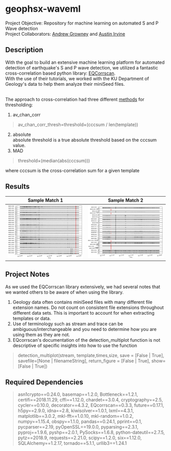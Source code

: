 # geophsx-waveml
Project Objective: Repository for machine learning on automated S and P Wave detection<br />
Project Collaborators: [Andrew Growney](https://www.linkedin.com/in/andrewgrowney) and [Austin Irvine](https://www.linkedin.com/in/austinirvine)

## Description
With the goal to build an extensive machine learning platform for automated detection of earthquake's S and P wave detection, we utilized a fantastic cross-correlation based python library: [EQCorrscan](https://eqcorrscan.readthedocs.io/en/latest/). <br />
With the use of their tutorials, we worked with the KU Department of Geology's data to help them analyze their miniSeed files.<br /><br />

The approach to cross-correlation had three different [methods](https://eqcorrscan.readthedocs.io/en/latest/submodules/autogen/eqcorrscan.core.match_filter.match_filter.html#eqcorrscan.core.match_filter.match_filter) for thresholding:<br />
1. av_chan_corr<br />
  > av_chan_corr_thresh=threshold×(cccsum / len(template))

2. absolute<br />
absolute threshold is a true absolute threshold based on the cccsum value.
3. MAD<br />
  > threshold×(median(abs(cccsum)))

  where cccsum is the cross-correlation sum for a given template
  <br />

## Results
| Sample Match 1 | Sample Match 2 |
| ---------------------- | ---------------------- |
| ![Match 2](match2.png) | ![Match 1](match1.png) |


## Project Notes
As we used the EQCorrscan library extensively, we had several notes that we wanted others to be aware of when using the library. <br />
1. Geology data often contains miniSeed files with many different file extension names. Do not count on consistent file extensions throughout different data sets. This is important to account for when extracting templates or data.
2. Use of terminology such as stream and trace can be ambiguous/interchangeable and you need to determine how you are using them as they are not.
3. EQcorrscan's documentation of the detection_multiplot function is not descriptive of specific insights into how to use the function
> detection_multiplot(stream, template,times,size, save = [False | True], savefile=[None | filenameString], return_figure = [False | True], show=[False | True])

## Required Dependencies
>asn1crypto==0.24.0,
basemap==1.2.0,
Bottleneck==1.2.1,
certifi==2018.11.29,
cffi==1.12.0,
chardet==3.0.4,
cryptography==2.5,
cycler==0.10.0,
decorator==4.3.2,
EQcorrscan==0.3.3,
future==0.17.1,
h5py==2.9.0,
idna==2.8,
kiwisolver==1.0.1,
lxml==4.3.1,
matplotlib==3.0.2,
mkl-fft==1.0.10,
mkl-random==1.0.2,
numpy==1.15.4,
obspy==1.1.0,
pandas==0.24.1,
pprint==0.1,
pycparser==2.19,
pyOpenSSL==19.0.0,
pyparsing==2.3.1,
pyproj==1.9.6,
pyshp==2.0.1,
PySocks==1.6.8,
python-dateutil==2.7.5,
pytz==2018.9,
requests==2.21.0,
scipy==1.2.0,
six==1.12.0,
SQLAlchemy==1.2.17,
tornado==5.1.1,
urllib3==1.24.1
